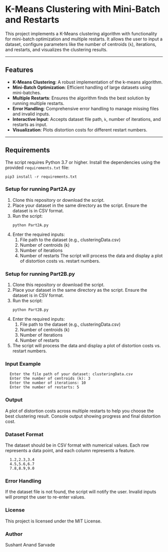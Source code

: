 # K-Means Clustering with Mini-Batch and Restarts

This project implements a K-Means clustering algorithm with functionality for mini-batch optimization and multiple restarts. It allows the user to input a dataset, configure parameters like the number of centroids (`k`), iterations, and restarts, and visualizes the clustering results.

---

## Features
- **K-Means Clustering**: A robust implementation of the k-means algorithm.
- **Mini-Batch Optimization**: Efficient handling of large datasets using mini-batches.
- **Multiple Restarts**: Ensures the algorithm finds the best solution by running multiple restarts.
- **Error Handling**: Comprehensive error handling to manage missing files and invalid inputs.
- **Interactive Input**: Accepts dataset file path, `k`, number of iterations, and restarts as input.
- **Visualization**: Plots distortion costs for different restart numbers.

---

## Requirements
The script requires Python 3.7 or higher. Install the dependencies using the provided `requirements.txt` file:

```
pip3 install -r requirements.txt
```

### Setup for running Part2A.py
1. Clone this repository or download the script.
2. Place your dataset in the same directory as the script. Ensure the dataset is in CSV format.
3. Run the script:
     ```
     python Part2A.py
     ```
4. Enter the required inputs:
     1. File path to the dataset (e.g., clusteringData.csv)
     2. Number of centroids (k)
     3. Number of iterations
     4. Number of restarts
   The script will process the data and display a plot of distortion costs vs. restart numbers.

### Setup for running Part2B.py
1. Clone this repository or download the script.
2. Place your dataset in the same directory as the script. Ensure the dataset is in CSV format.
3. Run the script:
     ```
     python Part2B.py
     ```
4. Enter the required inputs:
     1. File path to the dataset (e.g., clusteringData.csv)
     2. Number of centroids (k)
     3. Number of iterations
     4. Number of restarts
5. The script will process the data and display a plot of distortion costs vs. restart numbers.

### Input Example

  ```
    Enter the file path of your dataset: clusteringData.csv
    Enter the number of centroids (k): 3
    Enter the number of iterations: 10
    Enter the number of restarts: 5
  ```

### Output

  A plot of distortion costs across multiple restarts to help you choose the best clustering result.
  Console output showing progress and final distortion cost.

### Dataset Format

  The dataset should be in CSV format with numerical values. Each row represents a data point, and each column       represents a feature.

  ```
    1.2,2.3,3.4
    4.5,5.6,6.7
    7.8,8.9,9.0
  ```

### Error Handling

  If the dataset file is not found, the script will notify the user.
  Invalid inputs will prompt the user to re-enter values.

### License

  This project is licensed under the MIT License.

### Author

  Sushant Anand Sarvade



